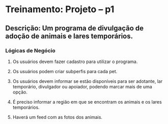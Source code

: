 # Treinamento: Projeto – p1 
</hr> 

## **Descrição**: Um programa de divulgação de adoção de animais e lares temporários. 

### Lógicas de Negócio


  1. Os usuários devem fazer cadastro para utilizar o programa. 

  2. Os usuários podem criar subperfis para cada pet. 

  3. Os usuários devem informar se estão disponíveis para ser adotante, lar temporário, divulgador ou apoiador, podendo marcar mais de uma opção. 

  4. É preciso informar a região em que se encontram os animais e os lares temporários. 

  5. Haverá um feed com as fotos dos animais. 
